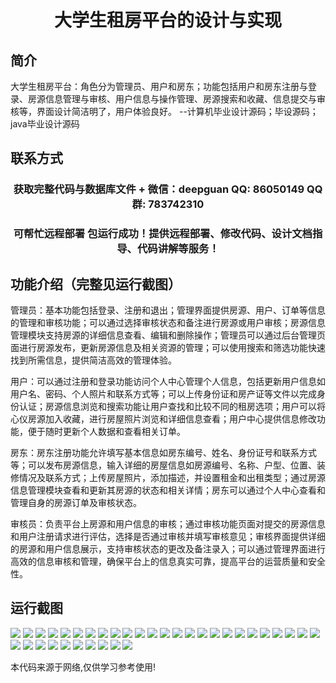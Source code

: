 <p><h1 align="center">大学生租房平台的设计与实现</h1></p>

## 简介
大学生租房平台：角色分为管理员、用户和房东；功能包括用户和房东注册与登录、房源信息管理与审核、用户信息与操作管理、房源搜索和收藏、信息提交与审核等，界面设计简洁明了，用户体验良好。    --计算机毕业设计源码；毕设源码；java毕业设计源码


## 联系方式
<p><h3 align="center">获取完整代码与数据库文件 + 微信：deepguan QQ: 86050149 QQ群: 783742310</h3></p>
<p><h3 align="center">可帮忙远程部署 包运行成功！提供远程部署、修改代码、设计文档指导、代码讲解等服务！</h3></p>

## 功能介绍（完整见运行截图）
管理员：基本功能包括登录、注册和退出；管理界面提供房源、用户、订单等信息的管理和审核功能；可以通过选择审核状态和备注进行房源或用户审核；房源信息管理模块支持房源的详细信息查看、编辑和删除操作；管理员可以通过后台管理页面进行房源发布，更新房源信息及相关资源的管理；可以使用搜索和筛选功能快速找到所需信息，提供简洁高效的管理体验。

用户：可以通过注册和登录功能访问个人中心管理个人信息，包括更新用户信息如用户名、密码、个人照片和联系方式等；可以上传身份证和房产证等文件以完成身份认证；房源信息浏览和搜索功能让用户查找和比较不同的租房选项；用户可以将心仪房源加入收藏，进行房屋照片浏览和详细信息查看；用户中心提供信息修改功能，便于随时更新个人数据和查看相关订单。

房东：房东注册功能允许填写基本信息如房东编号、姓名、身份证号和联系方式等；可以发布房源信息，输入详细的房屋信息如房源编号、名称、户型、位置、装修情况及联系方式；上传房屋照片，添加描述，并设置租金和出租类型；通过房源信息管理模块查看和更新其房源的状态和相关详情；房东可以通过个人中心查看和管理自身的房源订单及审核状态。

审核员：负责平台上房源和用户信息的审核；通过审核功能页面对提交的房源信息和用户注册请求进行评估，选择是否通过审核并填写审核意见；审核界面提供详细的房源和用户信息展示，支持审核状态的更改及备注录入；可以通过管理界面进行高效的信息审核和管理，确保平台上的信息真实可靠，提高平台的运营质量和安全性。


## 运行截图
![](https://bs-1329754181.cos.ap-shanghai.myqcloud.com/spring/CollegeStudentRentalPlatformDesignAndImplementation/img/001.jpg)
![](https://bs-1329754181.cos.ap-shanghai.myqcloud.com/spring/CollegeStudentRentalPlatformDesignAndImplementation/img/002.jpg)
![](https://bs-1329754181.cos.ap-shanghai.myqcloud.com/spring/CollegeStudentRentalPlatformDesignAndImplementation/img/003.jpg)
![](https://bs-1329754181.cos.ap-shanghai.myqcloud.com/spring/CollegeStudentRentalPlatformDesignAndImplementation/img/004.jpg)
![](https://bs-1329754181.cos.ap-shanghai.myqcloud.com/spring/CollegeStudentRentalPlatformDesignAndImplementation/img/005.jpg)
![](https://bs-1329754181.cos.ap-shanghai.myqcloud.com/spring/CollegeStudentRentalPlatformDesignAndImplementation/img/006.jpg)
![](https://bs-1329754181.cos.ap-shanghai.myqcloud.com/spring/CollegeStudentRentalPlatformDesignAndImplementation/img/007.jpg)
![](https://bs-1329754181.cos.ap-shanghai.myqcloud.com/spring/CollegeStudentRentalPlatformDesignAndImplementation/img/008.jpg)
![](https://bs-1329754181.cos.ap-shanghai.myqcloud.com/spring/CollegeStudentRentalPlatformDesignAndImplementation/img/009.jpg)
![](https://bs-1329754181.cos.ap-shanghai.myqcloud.com/spring/CollegeStudentRentalPlatformDesignAndImplementation/img/010.jpg)
![](https://bs-1329754181.cos.ap-shanghai.myqcloud.com/spring/CollegeStudentRentalPlatformDesignAndImplementation/img/011.jpg)
![](https://bs-1329754181.cos.ap-shanghai.myqcloud.com/spring/CollegeStudentRentalPlatformDesignAndImplementation/img/012.jpg)
![](https://bs-1329754181.cos.ap-shanghai.myqcloud.com/spring/CollegeStudentRentalPlatformDesignAndImplementation/img/013.jpg)
![](https://bs-1329754181.cos.ap-shanghai.myqcloud.com/spring/CollegeStudentRentalPlatformDesignAndImplementation/img/014.jpg)
![](https://bs-1329754181.cos.ap-shanghai.myqcloud.com/spring/CollegeStudentRentalPlatformDesignAndImplementation/img/015.jpg)
![](https://bs-1329754181.cos.ap-shanghai.myqcloud.com/spring/CollegeStudentRentalPlatformDesignAndImplementation/img/016.jpg)
![](https://bs-1329754181.cos.ap-shanghai.myqcloud.com/spring/CollegeStudentRentalPlatformDesignAndImplementation/img/017.jpg)
![](https://bs-1329754181.cos.ap-shanghai.myqcloud.com/spring/CollegeStudentRentalPlatformDesignAndImplementation/img/018.jpg)
![](https://bs-1329754181.cos.ap-shanghai.myqcloud.com/spring/CollegeStudentRentalPlatformDesignAndImplementation/img/019.jpg)
![](https://bs-1329754181.cos.ap-shanghai.myqcloud.com/spring/CollegeStudentRentalPlatformDesignAndImplementation/img/020.jpg)
![](https://bs-1329754181.cos.ap-shanghai.myqcloud.com/spring/CollegeStudentRentalPlatformDesignAndImplementation/img/021.jpg)
![](https://bs-1329754181.cos.ap-shanghai.myqcloud.com/spring/CollegeStudentRentalPlatformDesignAndImplementation/img/022.jpg)
![](https://bs-1329754181.cos.ap-shanghai.myqcloud.com/spring/CollegeStudentRentalPlatformDesignAndImplementation/img/023.jpg)
![](https://bs-1329754181.cos.ap-shanghai.myqcloud.com/spring/CollegeStudentRentalPlatformDesignAndImplementation/img/024.jpg)
![](https://bs-1329754181.cos.ap-shanghai.myqcloud.com/spring/CollegeStudentRentalPlatformDesignAndImplementation/img/025.jpg)
![](https://bs-1329754181.cos.ap-shanghai.myqcloud.com/spring/CollegeStudentRentalPlatformDesignAndImplementation/img/026.jpg)
![](https://bs-1329754181.cos.ap-shanghai.myqcloud.com/spring/CollegeStudentRentalPlatformDesignAndImplementation/img/027.jpg)
![](https://bs-1329754181.cos.ap-shanghai.myqcloud.com/spring/CollegeStudentRentalPlatformDesignAndImplementation/img/028.jpg)
![](https://bs-1329754181.cos.ap-shanghai.myqcloud.com/spring/CollegeStudentRentalPlatformDesignAndImplementation/img/029.jpg)
![](https://bs-1329754181.cos.ap-shanghai.myqcloud.com/spring/CollegeStudentRentalPlatformDesignAndImplementation/img/030.jpg)
![](https://bs-1329754181.cos.ap-shanghai.myqcloud.com/spring/CollegeStudentRentalPlatformDesignAndImplementation/img/031.jpg)
![](https://bs-1329754181.cos.ap-shanghai.myqcloud.com/spring/CollegeStudentRentalPlatformDesignAndImplementation/img/032.jpg)
![](https://bs-1329754181.cos.ap-shanghai.myqcloud.com/spring/CollegeStudentRentalPlatformDesignAndImplementation/img/033.jpg)
![](https://bs-1329754181.cos.ap-shanghai.myqcloud.com/spring/CollegeStudentRentalPlatformDesignAndImplementation/img/034.jpg)
![](https://bs-1329754181.cos.ap-shanghai.myqcloud.com/spring/CollegeStudentRentalPlatformDesignAndImplementation/img/035.jpg)

<p>本代码来源于网络,仅供学习参考使用!</p>
